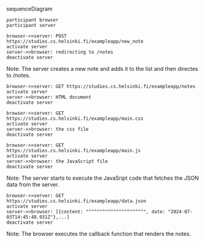 sequenceDiagram

	participant browser
	participant server

	browser->>server: POST https://studies.cs.helsinki.fi/exampleapp/new_note
	activate server
	server->>browser: redirecting to /notes
	deactivate server
 
 Note: The server creates a new note and adds it to the list and then directes to /notes.

	browser->>server: GET https://studies.cs.helsinki.fi/exampleapp/notes
	activate server
	server->>browser: HTML document
	deactivate server

	browser->>server: GET https://studies.cs.helsinki.fi/exampleapp/main.css
	activate server
	server->>browser: the css file
	deactivate server

	browser->>server: GET https://studies.cs.helsinki.fi/exampleapp/main.js
	activate server
	server->>browser: the JavaScript file
	deactivate server

 Note: The server starts to execute the JavaSript code that fetches the JSON data from the server.

	browser->>server: GET https://studies.cs.helsinki.fi/exampleapp/data.json
	activate server
	server->>browser: [{content: "^^^^^^^^^^^^^^^^^^^^", date: "2024-07-03T14:45:48.931Z"},...]
	deactivate server

 Note: The browser executes the callback function that renders the notes.
